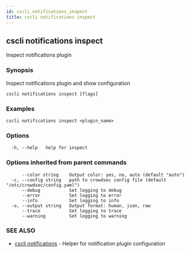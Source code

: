 ```yaml
---
id: cscli_notifications_inspect
title: cscli notifications inspect
---
```

## cscli notifications inspect

Inspect notifications plugin

### Synopsis

Inspect notifications plugin and show configuration

```
cscli notifications inspect [flags]
```

### Examples

```
cscli notifications inspect <plugin_name>
```

### Options

```
  -h, --help   help for inspect
```

### Options inherited from parent commands

```
      --color string    Output color: yes, no, auto (default "auto")
  -c, --config string   path to crowdsec config file (default "/etc/crowdsec/config.yaml")
      --debug           Set logging to debug
      --error           Set logging to error
      --info            Set logging to info
  -o, --output string   Output format: human, json, raw
      --trace           Set logging to trace
      --warning         Set logging to warning
```

### SEE ALSO

* [cscli notifications](/cscli/cscli_notifications.md)	 - Helper for notification plugin configuration

